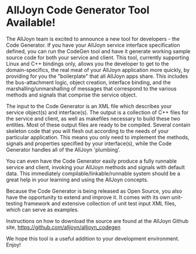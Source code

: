 AllJoyn Code Generator Tool Available! 
======================================

The AllJoyn team is excited to announce a new tool for developers - the Code 
Generator.  If you have your AllJoyn service interface specification defined,
you can run the CodeGen tool and have it generate working sample source code
for both your service and client.  This tool, currently supporting Linux and
C++ bindings only, allows you the developer to get to the domain-specifics, the
real meat of your AllJoyn application more quickly, by providing for you the 
"boilerplate" that all AllJoyn apps share.  This includes the bus-attachment 
logic, object creation, interface binding, and the marshalling/unmarshalling of
messages that correspond to the various methods and signals that comprise the
service object.

The input to the Code Generator is an XML file which describes your service 
object(s) and interface(s).  The output is a collection of C++ files for the
service and client, as well as makefiles necessary to build these two entities.
Most of these output files are ready to be compiled.  Several contain skeleton
code that you will flesh out according to the needs of your particular
application.  This means you only need to implement the methods, signals and
properties specified by your interface(s), while the Code Generator handles all
of the AllJoyn 'plumbing'.

You can even have the Code Generator easily produce a fully runnable service 
and client, invoking your AllJoyn methods and signals with default data.
This immediately compilable/linkable/runnable system should be a great help in
your learning and using the AllJoyn concepts.

Because the Code Generator is being released as Open Source, you also have the
opportunity to extend and improve it.  It comes with its own unit-testing 
framework and extensive collection of unit test input XML files, which can serve
as examples.

Instructions on how to download the source are found at the AllJoyn Github site,
https://github.com/alljoyn/alljoyn_codegen

We hope this tool is a useful addition to your development environment.  Enjoy!


